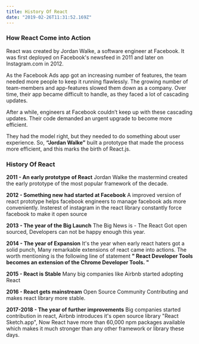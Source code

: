 ```yaml
---
title: History Of React
date: "2019-02-26T11:31:52.169Z"
---
```


### How React Come into Action
React was created by Jordan Walke, a software engineer at Facebook. It was first deployed on Facebook's newsfeed in 2011 and later on Instagram.com in 2012.

As the Facebook Ads app got an increasing number of features, the team needed more people to keep it running flawlessly. The growing number of team-members and app-features slowed them down as a company. Over time, their app became difficult to handle, as they faced a lot of cascading updates.

After a while, engineers at Facebook couldn’t keep up with these cascading updates. Their code demanded an urgent upgrade to become more efficient.

They had the model right, but they needed to do something about user experience. So, **“Jordan Walke”** built a prototype that made the process more efficient, and this marks the birth of React.js.

### History Of React

**2011 - An early prototype of React**
Jordan Walke the mastermind created the early prototype of the most popular framework of the decade.

**2012 - Something new had started at Facebook**
A improved version of react prototype helps facebook engineers to manage facebook ads more conveniently. Insterest of instagram in the react library constantly force facebook to make it open source

**2013 - The year of the Big Launch**
The Big News is - The React Got open sourced, Developers can not be happy enough this year.

**2014 - The year of Expansion**
It's the year when early react haters got a solid punch, Many remarkable extensions of react came into actions. The worth mentioning is the following line of statement **" React Developer Tools becomes an extension of the Chrome Developer Tools. "**

**2015 - React is Stable**
Many big companies like Airbnb started adopting React 

**2016 - React gets mainstream**
Open Source Community Contributing and makes react library more stable.

**2017-2018 - The year of further improvements**
Big companies started contribution in react, Airbnb introduces it's open source library "React Sketch.app", Now React have more than 60,000 npm packages available which makes it much stronger than any other framework or library these days.
